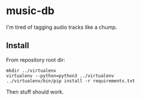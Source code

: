 music-db
========

I'm tired of tagging audio tracks like a chump.

Install
-------

From repository root dir:

    mkdir ../virtualenv
    virtualenv --python=python3 ../virtualenv
    ../virtualenv/bin/pip install -r requirements.txt

Then stuff should work.
